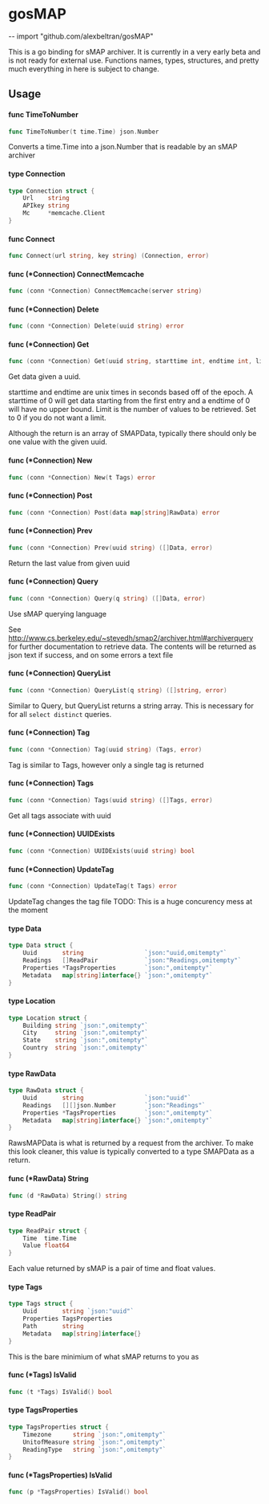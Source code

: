 # gosMAP
--
    import "github.com/alexbeltran/gosMAP"

This is a go binding for sMAP archiver. It is currently in a very early beta and
is not ready for external use. Functions names, types, structures, and pretty
much everything in here is subject to change.

## Usage

#### func  TimeToNumber

```go
func TimeToNumber(t time.Time) json.Number
```
Converts a time.Time into a json.Number that is readable by an sMAP archiver

#### type Connection

```go
type Connection struct {
	Url    string
	APIkey string
	Mc     *memcache.Client
}
```


#### func  Connect

```go
func Connect(url string, key string) (Connection, error)
```

#### func (*Connection) ConnectMemcache

```go
func (conn *Connection) ConnectMemcache(server string)
```

#### func (*Connection) Delete

```go
func (conn *Connection) Delete(uuid string) error
```

#### func (*Connection) Get

```go
func (conn *Connection) Get(uuid string, starttime int, endtime int, limit int) ([]Data, error)
```
Get data given a uuid.

starttime and endtime are unix times in seconds based off of the epoch. A
starttime of 0 will get data starting from the first entry and a endtime of 0
will have no upper bound. Limit is the number of values to be retrieved. Set to
0 if you do not want a limit.

Although the return is an array of SMAPData, typically there should only be one
value with the given uuid.

#### func (*Connection) New

```go
func (conn *Connection) New(t Tags) error
```

#### func (*Connection) Post

```go
func (conn *Connection) Post(data map[string]RawData) error
```

#### func (*Connection) Prev

```go
func (conn *Connection) Prev(uuid string) ([]Data, error)
```
Return the last value from given uuid

#### func (*Connection) Query

```go
func (conn *Connection) Query(q string) ([]Data, error)
```
Use sMAP querying language

See http://www.cs.berkeley.edu/~stevedh/smap2/archiver.html#archiverquery for
further documentation to retrieve data. The contents will be returned as json
text if success, and on some errors a text file

#### func (*Connection) QueryList

```go
func (conn *Connection) QueryList(q string) ([]string, error)
```
Similar to Query, but QueryList returns a string array. This is necessary for
for all ```select distinct``` queries.

#### func (*Connection) Tag

```go
func (conn *Connection) Tag(uuid string) (Tags, error)
```
Tag is similar to Tags, however only a single tag is returned

#### func (*Connection) Tags

```go
func (conn *Connection) Tags(uuid string) ([]Tags, error)
```
Get all tags associate with uuid

#### func (*Connection) UUIDExists

```go
func (conn *Connection) UUIDExists(uuid string) bool
```

#### func (*Connection) UpdateTag

```go
func (conn *Connection) UpdateTag(t Tags) error
```
UpdateTag changes the tag file TODO: This is a huge concurency mess at the
moment

#### type Data

```go
type Data struct {
	Uuid       string                 `json:"uuid,omitempty"`
	Readings   []ReadPair             `json:"Readings,omitempty"`
	Properties *TagsProperties        `json:",omitempty"`
	Metadata   map[string]interface{} `json:",omitempty"`
}
```


#### type Location

```go
type Location struct {
	Building string `json:",omitempty"`
	City     string `json:",omitempty"`
	State    string `json:",omitempty"`
	Country  string `json:",omitempty"`
}
```


#### type RawData

```go
type RawData struct {
	Uuid       string                 `json:"uuid"`
	Readings   [][]json.Number        `json:"Readings"`
	Properties *TagsProperties        `json:",omitempty"`
	Metadata   map[string]interface{} `json:",omitempty"`
}
```

RawsMAPData is what is returned by a request from the archiver. To make this
look cleaner, this value is typically converted to a type SMAPData as a return.

#### func (*RawData) String

```go
func (d *RawData) String() string
```

#### type ReadPair

```go
type ReadPair struct {
	Time  time.Time
	Value float64
}
```

Each value returned by sMAP is a pair of time and float values.

#### type Tags

```go
type Tags struct {
	Uuid       string `json:"uuid"`
	Properties TagsProperties
	Path       string
	Metadata   map[string]interface{}
}
```

This is the bare minimium of what sMAP returns to you as

#### func (*Tags) IsValid

```go
func (t *Tags) IsValid() bool
```

#### type TagsProperties

```go
type TagsProperties struct {
	Timezone      string `json:",omitempty"`
	UnitofMeasure string `json:",omitempty"`
	ReadingType   string `json:",omitempty"`
}
```


#### func (*TagsProperties) IsValid

```go
func (p *TagsProperties) IsValid() bool
```
